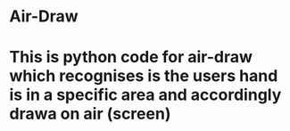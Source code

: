 # Air-Draw
# This is python code for air-draw which recognises is the users hand is in a specific area and accordingly drawa on air (screen)
